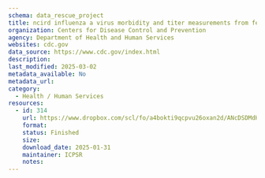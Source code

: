 ```yaml
---
schema: data_rescue_project 
title: ncird influenza a virus morbidity and titer measurements from ferrets/aggregated dataset of serially collected influenza a virus morbidity etc
organization: Centers for Disease Control and Prevention
agency: Department of Health and Human Services
websites: cdc.gov
data_source: https://www.cdc.gov/index.html
description: 
last_modified: 2025-03-02
metadata_available: No
metadata_url: 
category:
  - Health / Human Services
resources:
  - id: 314
    url: https://www.dropbox.com/scl/fo/a4bokti9qcpvu26oxan2d/ANcDSDMdH9G0L1zuwzeBJjY?rlkey=fv585idmexr21me90h6fzfzsb&dl=0
    format: 
    status: Finished
    size: 
    download_date: 2025-01-31
    maintainer: ICPSR
    notes: 
---
```

